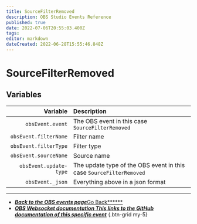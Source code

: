 ```yaml
---
title: SourceFilterRemoved
description: OBS Studio Events Reference
published: true
date: 2022-07-06T20:55:03.400Z
tags:
editor: markdown
dateCreated: 2022-06-28T15:55:46.848Z
---
```


# SourceFilterRemoved

## Variables

|               Variable | Description                                                         |
| ----------------------:|:------------------------------------------------------------------- |
|       `obsEvent.event` | The OBS event in this case `SourceFilterRemoved`                    |
|  `obsEvent.filterName` | Filter name                                                         |
|  `obsEvent.filterType` | Filter type                                                         |
|  `obsEvent.sourceName` | Source name                                                         |
| `obsEvent.update-type` | The update type of the OBS event in this case `SourceFilterRemoved` |
|       `obsEvent._json` | Everything above in a json format                                   |

---

- [<i class="mdi mdi-chevron-left"></i>***Back to the OBS events page***Go Back******](/en/Broadcasters/OBS/Events)
- [<i class="mdi mdi-github"></i> ***OBS Websocket documentation ***This links to the GitHub documentation of this specific event******](https://github.com/obsproject/obs-websocket/blob/4.x-current/docs/generated/protocol.md#sourcefilterremoved)
{.btn-grid my-5}

